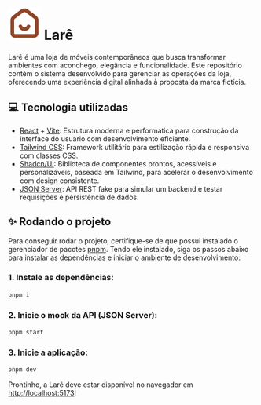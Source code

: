 # ![Logo da Larê](./public/lare-logo.svg) Larê

Larê é uma loja de móveis contemporâneos que busca transformar ambientes com aconchego, elegância e funcionalidade. Este repositório contém o sistema desenvolvido para gerenciar as operações da loja, oferecendo uma experiência digital alinhada à proposta da marca fictícia.

## 💻 Tecnologia utilizadas
- [React](https://react.dev/) + [Vite](https://vitejs.dev/): Estrutura moderna e performática para construção da interface do usuário com desenvolvimento eficiente.  
- [Tailwind CSS](https://tailwindcss.com/): Framework utilitário para estilização rápida e responsiva com classes CSS.  
- [Shadcn/UI](https://ui.shadcn.dev/): Biblioteca de componentes prontos, acessíveis e personalizáveis, baseada em Tailwind, para acelerar o desenvolvimento com design consistente.  
- [JSON Server](https://github.com/typicode/json-server): API REST fake para simular um backend e testar requisições e persistência de dados.


## ✨ Rodando o projeto
Para conseguir rodar o projeto, certifique-se de que possui instalado o gerenciador de pacotes [pnpm](https://pnpm.io/pt/). Tendo ele instalado, siga os passos abaixo para instalar as dependências e iniciar o ambiente de desenvolvimento:

### 1. Instale as dependências:
```bash
pnpm i
```
### 2. Inicie o mock da API (JSON Server):
```bash
pnpm start
```
### 3. Inicie a aplicação:
```bash
pnpm dev
```

Prontinho, a Larê deve estar disponível no navegador em [http://localhost:5173](http://localhost:5173)!
